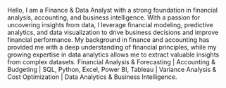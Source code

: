 Hello,
I am a Finance & Data Analyst with a strong foundation in financial analysis, accounting, and business intelligence. With a passion for uncovering insights from data, I leverage financial modeling, predictive analytics, and data visualization to drive business decisions and improve financial performance. My background in finance and accounting has provided me with a deep understanding of financial principles, while my growing expertise in data analytics allows me to extract valuable insights from complex datasets.
Financial Analysis & Forecasting | Accounting & Budgeting | SQL, Python, Excel, Power BI, Tableau | Variance Analysis & Cost Optimization | Data Analytics & Business Intelligence.
